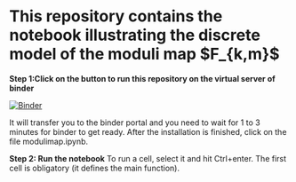 <h1>This repository contains the notebook illustrating the discrete model of the moduli map $F_{k,m}$</h1>
<strong>Step 1:Click on the button to run this repository on the virtual server of binder </strong>

[![Binder](https://mybinder.org/badge_logo.svg)](https://mybinder.org/v2/gh/vantule/modulimap/master)


It will transfer you to the binder portal and you need to wait for 1 to 3 minutes for binder to get ready. After the installation is finished, click on the file modulimap.ipynb.

<strong>Step 2: Run the notebook</strong>
To run a cell, select it and hit Ctrl+enter. The first cell is obligatory (it defines the main function). 
